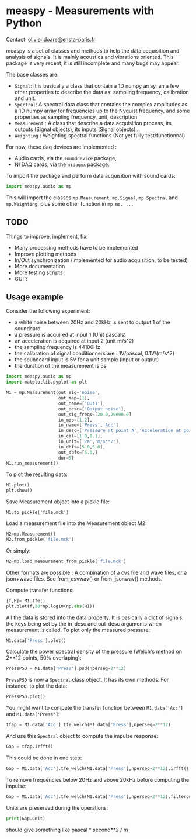 # measpy - Measurements with Python

Contact: olivier.doare@ensta-paris.fr

measpy is a set of classes and methods to help the data acquisition and analysis of signals. It is mainly acoustics and vibrations oriented. This package is very recent, it is still incomplete and many bugs may appear.

The base classes are:
- ```Signal```: It is basically a class that contain a 1D numpy array, an a few other properties to describe the data as: sampling frequency, calibration and unit.
- ```Spectral```: A spectral data class that contains the complex amplitudes as a 1D numpy array for frequencies up to the Nyquist frequency, and some properties as sampling frequency, unit, description
- ```Measurement``` : A class that describe a data acquisition process, its outputs (Signal objects), its inputs (Signal objects)...
- ```Weighting``` : Weighting spectral functions (Not yet fully test/functionnal)

For now, these daq devices are implemented :
- Audio cards, via the ```sounddevice``` package,
- NI DAQ cards, via the ```nidaqmx``` package.

To import the package and perform data acquisition with sound cards:
```python
import measpy.audio as mp
```
This will import the classes ```mp.Measurement```, ```mp.Signal```, ```mp.Spectral``` and ```mp.Weighting```, plus some other function in ```mp.ms. ...```

## TODO

Things to improve, implement, fix:
- Many processing methods have to be implemented
- Improve plotting methods
- In/Out synchronization (implemented for audio acquisition, to be tested)
- More documentation
- More testing scripts
- GUI ?

## Usage example

Consider the following experiment:
- a white noise between 20Hz and 20kHz is sent to output 1 of the soundcard
- a pressure is acquired at input 1 (Unit pascals)
- an acceleration is acquired at input 2 (unit m/s^2)
- the sampling frequency is 44100Hz
- the calibration of signal conditionners are : 1V/pascal, 0.1V/(m/s^2)
- the soundcard input is 5V for a unit sample (input or output)
- the duration of the measurement is 5s

```python
import measpy.audio as mp
import matplotlib.pyplot as plt

M1 = mp.Measurement(out_sig='noise',
                    out_map=[1],
                    out_name=['Out1'],
                    out_desc=['Output noise'],
                    out_sig_freqs=[20.0,20000.0]
                    in_map=[1,2],
                    in_name=['Press','Acc']
                    in_desc=['Pressure at point A','Acceleration at point B'],
                    in_cal=[1.0,0.1],
                    in_unit=['Pa','m/s**2'],
                    in_dbfs=[5.0,5.0],
                    out_dbfs=[5.0,]
                    dur=5)
M1.run_measurement()
```

To plot the resulting data:
```python
M1.plot()
plt.show()
```

Save Measurement object into a pickle file:
```
M1.to_pickle('file.mck')
```

Load a measurement file into the Measurement object M2:
```python
M2=mp.Measurement()
M2.from_pickle('file.mck')
```
Or simply:
```python
M2=mp.load_measurement_from_pickle('file.mck')
```
Other formats are possible : A combination of a cvs file and wave files, or a json+wave files. See from_csvwav() or from_jsonwav() methods.

Compute transfer functions:
```python
[f,H]= M1.tfe()
plt.plot(f,20*np.log10(np.abs(H)))
```
All the data is stored into the data property. It is basically a dict of signals, the keys being set by the in_desc and out_desc arguments when measurement is called. To plot only the measured pressure:
```python
M1.data['Press'].plot()
```

Calculate the power spectral density of the pressure (Welch's method on 2**12 points, 50% overlaping):
```python
PressPSD = M1.data['Press'].psd(nperseg=2**12)
```

```PressPSD``` is now a ```Spectral``` class object. It has its own methods. For instance, to plot the data:
```python
PressPSD.plot()
```

You might want to compute the transfer function between ```M1.data['Acc']``` and ```M1.data['Press']```:
```python
tfap = M1.data['Acc'].tfe_welch(M1.data['Press'],nperseg=2**12)
```

And use this ```Spectral``` object to compute the impulse response:
```python
Gap = tfap.irfft()
```

This could be done in one step:
```python
Gap = M1.data['Acc'].tfe_welch(M1.data['Press'],nperseg=2**12).irfft()
```

To remove frequencies below 20Hz and above 20kHz before computing the impulse:
```python
Gap = M1.data['Acc'].tfe_welch(M1.data['Press'],nperseg=2**12).filterout([20,20000]).irfft()
```

Units are preserved during the operations:
```python
print(Gap.unit)
```
should give something like pascal * second**2 / m
